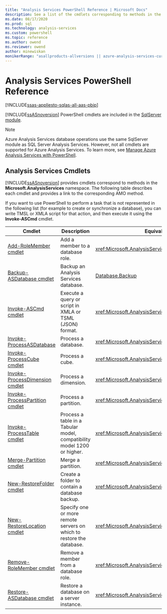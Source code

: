 ```yaml
---
title: "Analysis Services PowerShell Reference | Microsoft Docs"
description: See a list of the cmdlets corresponding to methods in the Microsoft.AnalysisServices namespace, and links to the corresponding AMO methods.
ms.date: 08/17/2020
ms.prod: sql
ms.technology: analysis-services
ms.custom: powershell
ms.topic: reference
ms.author: owend
ms.reviewer: owend
author: minewiskan
monikerRange: "asallproducts-allversions || azure-analysis-services-current || power-bi-premium-current || >= sql-analysis-services-2016"
---
```

# Analysis Services PowerShell Reference
[!INCLUDE[ssas-appliesto-sqlas-all-aas-pbip](../includes/ssas-appliesto-sqlas-all-aas-pbip.md)]

  [!INCLUDE[ssASnoversion](../includes/ssasnoversion-md.md)] PowerShell cmdlets are included in the [SqlServer module](https://www.powershellgallery.com/packages/SqlServer/21.0.17099). 
  
>[!NOTE] 
> Azure Analysis Services database operations use the same SqlServer module as SQL Server Analysis Services. However, not all cmdlets are supported for Azure Analysis Services. To learn more, see [Manage Azure Analysis Services with PowerShell](/azure/analysis-services/analysis-services-powershell).
  
##  <a name="bkmk_cmdlets"></a> Analysis Services Cmdlets  
 [!INCLUDE[ssASnoversion](../includes/ssasnoversion-md.md)] provides cmdlets correspond to methods in the **Microsoft.AnalysisServices** namespace. The following table describes each cmdlet and provides a link to the corresponding AMO method.  
  
 If you want to use PowerShell to perform a task that is not represented in the following list (for example to create or synchronize a database), you can write TMSL or XMLA script for that action, and then execute it using the **Invoke-ASCmd** cmdlet.  
  
|Cmdlet|Description|Equivalent AMO Methods|  
|------------|-----------------|----------------------------|  
|[Add-RoleMember cmdlet](/powershell/module/sqlserver/Add-RoleMember)|Add a member to a database role.|<xref:Microsoft.AnalysisServices.RoleMemberCollection.Add%2A>|  
|[Backup-ASDatabase cmdlet](/powershell/module/sqlserver/backup-asdatabase)|Backup an Analysis Services database.|[Database.Backup](/dotnet/api/microsoft.analysisservices.database)|  
|[Invoke-ASCmd cmdlet](/powershell/module/sqlserver/invoke-ascmd)|Execute a query or script in XMLA or TSML (JSON) format.|<xref:Microsoft.AnalysisServices.Core.Server.Execute%2A>|  
|[Invoke-ProcessASDatabase](/powershell/module/sqlserver/invoke-processasdatabase)|Process a database.|<xref:Microsoft.AnalysisServices.IProcessable.Process%2A>|  
|[Invoke-ProcessCube cmdlet](/powershell/module/sqlserver/invoke-processcube)|Process a cube.|<xref:Microsoft.AnalysisServices.IProcessable.Process%2A>|  
|[Invoke-ProcessDimension cmdlet](/powershell/module/sqlserver/invoke-processdimension)|Process a dimension.|<xref:Microsoft.AnalysisServices.IProcessable.Process%2A>|  
|[Invoke-ProcessPartition cmdlet](/powershell/module/sqlserver/invoke-processpartition)|Process a partition.|<xref:Microsoft.AnalysisServices.IProcessable.Process%2A>|  
|[Invoke-ProcessTable cmdlet](/powershell/module/sqlserver/invoke-processtable)|Process a table in a Tabular model, compatibility model 1200 or higher.|<xref:Microsoft.AnalysisServices.IProcessable.Process%2A>|  
|[Merge-Partition cmdlet](/powershell/module/sqlserver/merge-partition)|Merge a partition.|<xref:Microsoft.AnalysisServices.Partition.Merge%2A>|  
|[New-RestoreFolder cmdlet](/powershell/module/sqlserver/new-restorefolder)|Create a folder to contain a database backup.|<xref:Microsoft.AnalysisServices.RestoreFolder>|  
|[New-RestoreLocation cmdlet](/powershell/module/sqlserver/new-restorelocation)|Specify one or more remote servers on which to restore the database.|<xref:Microsoft.AnalysisServices.RestoreLocation>|  
|[Remove-RoleMember cmdlet](/powershell/module/sqlserver/remove-rolemember)|Remove a member from a database role.|<xref:Microsoft.AnalysisServices.RoleMemberCollection.Remove%2A>|  
|[Restore-ASDatabase cmdlet](/powershell/module/sqlserver/restore-asdatabase)|Restore a database on a server instance.|<xref:Microsoft.AnalysisServices.Core.Server.Restore%2A>|  
  

  
